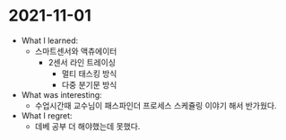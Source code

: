 # 2021-11-01

- What I learned: 
  - 스마트센서와 액츄에이터
    - 2센서 라인 트레이싱
      - 멀티 태스킹 방식
      - 다중 분기문 방식
- What was interesting: 
  - 수업시간때 교수님이 패스파인더 프로세스 스케쥴링 이야기 해서 반가웠다.
- What I regret: 
  - 데베 공부 더 해야했는데 못했다.
